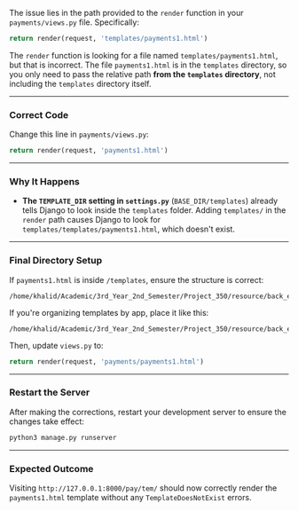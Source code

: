 The issue lies in the path provided to the `render` function in your `payments/views.py` file. Specifically:

```python
return render(request, 'templates/payments1.html')
```

The `render` function is looking for a file named `templates/payments1.html`, but that is incorrect. The file `payments1.html` is in the `templates` directory, so you only need to pass the relative path **from the `templates` directory**, not including the `templates` directory itself.

---

### **Correct Code**
Change this line in `payments/views.py`:

```python
return render(request, 'payments1.html')
```

---

### **Why It Happens**
- **The `TEMPLATE_DIR` setting in `settings.py`** (`BASE_DIR/templates`) already tells Django to look inside the `templates` folder. Adding `templates/` in the `render` path causes Django to look for `templates/templates/payments1.html`, which doesn't exist.

---

### **Final Directory Setup**
If `payments1.html` is inside `/templates`, ensure the structure is correct:
```
/home/khalid/Academic/3rd_Year_2nd_Semester/Project_350/resource/back_end/plan60/templates/payments1.html
```

If you're organizing templates by app, place it like this:
```
/home/khalid/Academic/3rd_Year_2nd_Semester/Project_350/resource/back_end/plan60/templates/payments/payments1.html
```
Then, update `views.py` to:
```python
return render(request, 'payments/payments1.html')
```

---

### **Restart the Server**
After making the corrections, restart your development server to ensure the changes take effect:
```bash
python3 manage.py runserver
```

---

### **Expected Outcome**
Visiting `http://127.0.0.1:8000/pay/tem/` should now correctly render the `payments1.html` template without any `TemplateDoesNotExist` errors.
